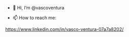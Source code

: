 - 👋 Hi, I’m @vascoventura

- 📫 How to reach me:

https://www.linkedin.com/in/vasco-ventura-07a7a8202/

